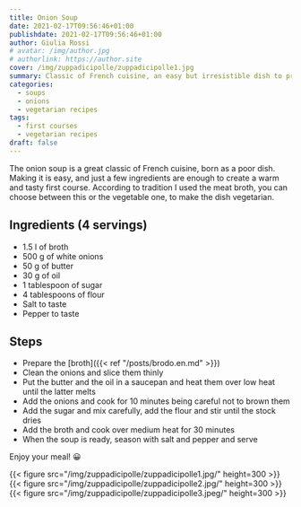```yaml
---
title: Onion Soup
date: 2021-02-17T09:56:46+01:00
publishdate: 2021-02-17T09:56:46+01:00
author: Giulia Rossi
# avatar: /img/author.jpg
# authorlink: https://author.site
cover: /img/zuppadicipolle/zuppadicipolle1.jpg
summary: Classic of French cuisine, an easy but irresistible dish to prepare
categories:
  - soups
  - onions
  - vegetarian recipes
tags:
  - first courses
  - vegetarian recipes
draft: false
---
```


The onion soup is a great classic of French cuisine, born as a poor dish.
Making it is easy, and just a few ingredients are enough to create a warm and tasty first course.
According to tradition I used the meat broth, you can choose between this or the vegetable one, to make the dish vegetarian.

## Ingredients (4 servings)

* 1.5 l of broth
* 500 g of white onions
* 50 g of butter
* 30 g of oil
* 1 tablespoon of sugar
* 4 tablespoons of flour
* Salt to taste
* Pepper to taste

## Steps

* Prepare the [broth]({{< ref "/posts/brodo.en.md" >}})
* Clean the onions and slice them thinly
* Put the butter and the oil in a saucepan and heat them over low heat until the latter melts
* Add the onions and cook for 10 minutes being careful not to brown them
* Add the sugar and mix carefully, add the flour and stir until the stock dries
* Add the broth and cook over medium heat for 30 minutes
* When the soup is ready, season with salt and pepper and serve

Enjoy your meal! 😀

   {{< figure src="/img/zuppadicipolle/zuppadicipolle1.jpg/" height=300  >}}
   {{< figure src="/img/zuppadicipolle/zuppadicipolle2.jpg/" height=300  >}}
   {{< figure src="/img/zuppadicipolle/zuppadicipolle3.jpeg/" height=300  >}}